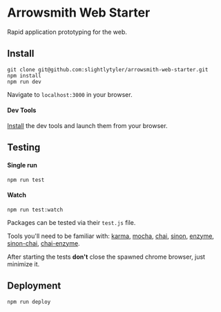# Arrowsmith Web Starter
Rapid application prototyping for the web.

## Install

```
git clone git@github.com:slightlytyler/arrowsmith-web-starter.git
npm install
npm run dev
```

Navigate to `localhost:3000` in your browser.

#### Dev Tools

[Install](https://github.com/zalmoxisus/redux-devtools-extension) the dev tools and launch them from your browser.

## Testing

#### Single run

```
npm run test
```

#### Watch

```
npm run test:watch
```

Packages can be tested via their `test.js` file.

Tools you'll need to be familiar with: [karma](https://karma-runner.github.io/1.0/index.html), [mocha](https://mochajs.org/), [chai](http://chaijs.com/), [sinon](http://sinonjs.org/), [enzyme](https://github.com/airbnb/enzyme), [sinon-chai](https://github.com/domenic/sinon-chai), [chai-enzyme](https://github.com/producthunt/chai-enzyme).

After starting the tests **don't** close the spawned chrome browser, just minimize it.

## Deployment

```
npm run deploy
```
